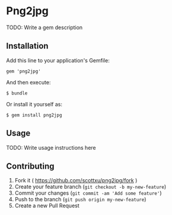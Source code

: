 # Png2jpg

TODO: Write a gem description

## Installation

Add this line to your application's Gemfile:

    gem 'png2jpg'

And then execute:

    $ bundle

Or install it yourself as:

    $ gem install png2jpg

## Usage

TODO: Write usage instructions here

## Contributing

1. Fork it ( https://github.com/scottxu/png2jpg/fork )
2. Create your feature branch (`git checkout -b my-new-feature`)
3. Commit your changes (`git commit -am 'Add some feature'`)
4. Push to the branch (`git push origin my-new-feature`)
5. Create a new Pull Request
